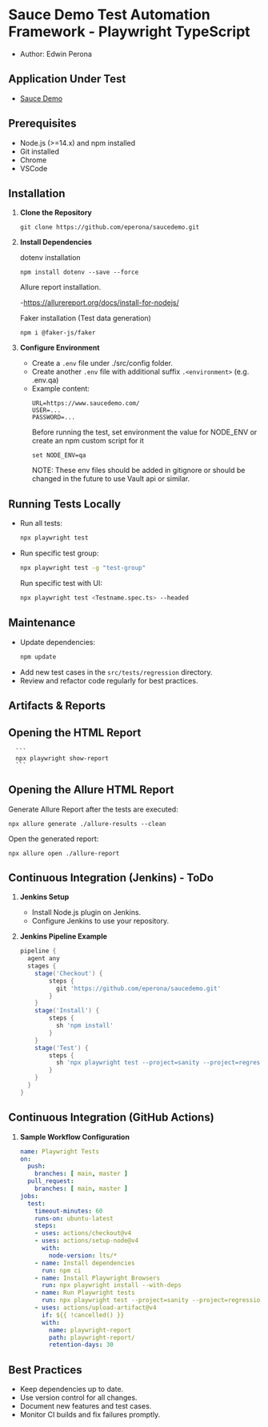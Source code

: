 # Sauce Demo Test Automation Framework - Playwright  TypeScript
- Author: Edwin Perona

## Application Under Test
- [Sauce Demo](https://www.saucedemo.com/)

## Prerequisites
- Node.js (>=14.x) and npm installed
- Git installed
- Chrome 
- VSCode

## Installation

1. **Clone the Repository**
    ```
    git clone https://github.com/eperona/saucedemo.git
    ```

2. **Install Dependencies**
    
    dotenv installation
    ```
    npm install dotenv --save --force
    ```
    Allure report installation. 
    
      -https://allurereport.org/docs/install-for-nodejs/

    Faker installation (Test data generation)
    ```
    npm i @faker-js/faker
    ```

3. **Configure Environment**
    - Create a `.env` file under ./src/config folder.
    - Create another `.env` file with additional suffix `.<environment>` (e.g. .env.qa)
    - Example content:
      ```
      URL=https://www.saucedemo.com/
      USER=...
      PASSWORD=...
      ```
      Before running the test, set environment the value for NODE_ENV or create an npm custom script for it
      ```
      set NODE_ENV=qa
      ```
      NOTE: These env files should be added in gitignore or should be changed in the future to use Vault api or similar.


  ## Running Tests Locally

  - Run all tests:
    ```bash
    npx playwright test
    ```
  - Run specific test group:
    ```bash
    npx playwright test -g "test-group"
    ```
    Run specific test with UI:
    ```bash
    npx playwright test <Testname.spec.ts> --headed 
    ```
  ## Maintenance

  - Update dependencies:
    ```bash
    npm update
    ```
  - Add new test cases in the `src/tests/regression` directory.
  - Review and refactor code regularly for best practices.

  ## Artifacts & Reports
    
  ## Opening the HTML Report
     
      ```
      npx playwright show-report
      ```

  ## Opening the Allure HTML Report
  Generate Allure Report after the tests are executed:
  ```
  npx allure generate ./allure-results --clean
  ```
  Open the generated report:
  ```
  npx allure open ./allure-report
  ```

  ## Continuous Integration (Jenkins) - ToDo

  1. **Jenkins Setup**
      - Install Node.js plugin on Jenkins.
      - Configure Jenkins to use your repository.

  2. **Jenkins Pipeline Example**
      ```groovy
      pipeline {
        agent any
        stages {
          stage('Checkout') {
              steps {
                git 'https://github.com/eperona/saucedemo.git'
              }
          }
          stage('Install') {
              steps {
                sh 'npm install'
              }
          }
          stage('Test') {
              steps {
                sh 'npx playwright test --project=sanity --project=regression'
              }
          }
        }
      }
      ```
  ## Continuous Integration (GitHub Actions)

  1. **Sample Workflow Configuration**
      ```yaml
      name: Playwright Tests
      on:
        push:
          branches: [ main, master ]
        pull_request:
          branches: [ main, master ]
      jobs:
        test:
          timeout-minutes: 60
          runs-on: ubuntu-latest
          steps:
          - uses: actions/checkout@v4
          - uses: actions/setup-node@v4
            with:
              node-version: lts/*
          - name: Install dependencies
            run: npm ci
          - name: Install Playwright Browsers
            run: npx playwright install --with-deps
          - name: Run Playwright tests
            run: npx playwright test --project=sanity --project=regression
          - uses: actions/upload-artifact@v4
            if: ${{ !cancelled() }}
            with:
              name: playwright-report
              path: playwright-report/
              retention-days: 30
      ```

## Best Practices

- Keep dependencies up to date.
- Use version control for all changes.
- Document new features and test cases.
- Monitor CI builds and fix failures promptly.
